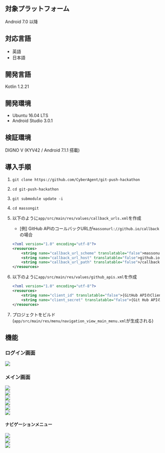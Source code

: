 ## 対象プラットフォーム
Android 7.0 以降

## 対応言語
* 英語
* 日本語

## 開発言語
Kotlin 1.2.21

## 開発環境
* Ubuntu 16.04 LTS
* Android Studio 3.0.1

## 検証環境
DIGNO V (KYV42 / Android 7.1.1 搭載)

## 導入手順
1. `git clone https://github.com/CyberAgent/git-push-hackathon`
1. `cd git-push-hackathon`
1. `git submodule update -i`
1. `cd massongit`
1. 以下のように`app/src/main/res/values/callback_urls.xml`を作成
    * [例] GitHub APIのコールバックURLが`massonurl://github.io/callback`の場合

   ```app/src/main/res/values/callback_urls.xml
   <?xml version="1.0" encoding="utf-8"?>
   <resources>
       <string name="callback_url_scheme" translatable="false">massonurl</string>
       <string name="callback_url_host" translatable="false">github.io</string>
       <string name="callback_url_path" translatable="false">/callback</string>
   </resources>
   ```

1. 以下のように`app/src/main/res/values/github_apis.xml`を作成
   ```app/src/main/res/values/github_apis.xml
   <?xml version="1.0" encoding="utf-8"?>
   <resources>
       <string name="client_id" translatable="false">{GitHub APIのClient ID}</string>
       <string name="client_secret" translatable="false">{Git Hub APIのClient Secret}</string>
   </resources>
   ```

1. プロジェクトをビルド  
(`app/src/main/res/menu/navigation_view_main_menu.xml`が生成される)

## 機能
### ログイン画面
![](assets/login.png)
### メイン画面
![](assets/main_5.png)  
![](assets/main_1.png)  
![](assets/main_2.png)  
![](assets/main_3.png)  
![](assets/main_6.png)  
![](assets/main_4.png)
#### ナビゲーションメニュー
![](assets/navigation_view_1.png)  
![](assets/navigation_view_2.png)  
![](assets/navigation_view_3.png)
